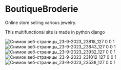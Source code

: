 # BoutiqueBroderie


Online store selling various jewelry.


This multifunctional site is made in python django


![Снимок веб-страницы_23-9-2023_23818_127 0 0 1](https://github.com/davidhhh123/BoutiqueBroderie/assets/73849221/a8928b51-ea03-4d1e-bbaf-97b6e2e9826e)
![Снимок веб-страницы_23-9-2023_23843_127 0 0 1](https://github.com/davidhhh123/BoutiqueBroderie/assets/73849221/f8f06a28-8ea5-42b9-b212-7ebf292aedb4)
![Снимок веб-страницы_23-9-2023_23932_127 0 0 1](https://github.com/davidhhh123/BoutiqueBroderie/assets/73849221/6f3f2357-2593-4599-9013-8019e507ec4f)
![Снимок веб-страницы_23-9-2023_231012_127 0 0 1](https://github.com/davidhhh123/BoutiqueBroderie/assets/73849221/2224ada3-6c37-494f-a64a-b6a022cbb356)
![Снимок веб-страницы_23-9-2023_23538_127 0 0 1](https://github.com/davidhhh123/BoutiqueBroderie/assets/73849221/ed1d991c-2407-413b-b75c-43321278551f)


